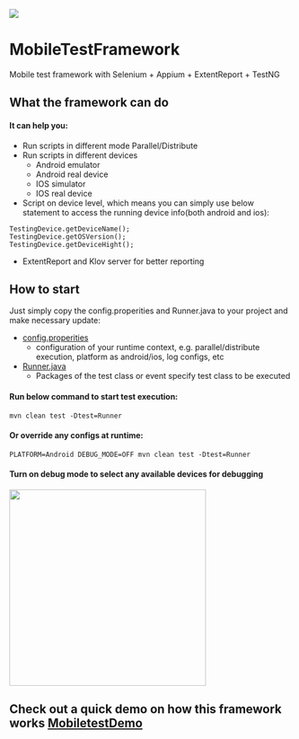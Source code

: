 [![](https://jitpack.io/v/rayzhouzhj/MobileTestFramework.svg)](https://jitpack.io/#rayzhouzhj/MobileTestFramework)

# MobileTestFramework
Mobile test framework with Selenium + Appium + ExtentReport + TestNG

## What the framework can do
#### It can help you:
* Run scripts in different mode Parallel/Distribute
* Run scripts in different devices
  - Android emulator
  - Android real device
  - IOS simulator
  - IOS real device
* Script on device level, which means you can simply use below statement to access the running device info(both android and ios):
```
TestingDevice.getDeviceName();
TestingDevice.getOSVersion();
TestingDevice.getDeviceHight();
```
* ExtentReport and Klov server for better reporting 

## How to start  
Just simply copy the config.properities and Runner.java to your project and make necessary update:
* [config.properities](https://github.com/rayzhouzhj/MobileTestFramework/blob/master/config.properties)
  - configuration of your runtime context, e.g. parallel/distribute execution, platform as android/ios, log configs, etc
* [Runner.java](https://github.com/rayzhouzhj/MobileTestFramework/blob/master/src/test/java/com/github/demo/test/runner/Runner.java)
  - Packages of the test class or event specify test class to be executed
  
#### Run below command to start test execution:
```
mvn clean test -Dtest=Runner
```

#### Or override any configs at runtime:
```
PLATFORM=Android DEBUG_MODE=OFF mvn clean test -Dtest=Runner
```

#### Turn on debug mode to select any available devices for debugging
<img src="https://github.com/rayzhouzhj/MobileTestFramework/blob/master/screenshot-refs/choosedevice.png" width="350">


## Check out a quick demo on how this framework works [MobiletestDemo](https://github.com/rayzhouzhj/MobileTestDemo)
